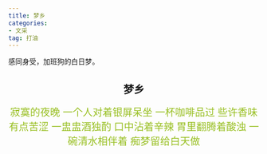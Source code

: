 ```yaml
---
title: 梦乡
categories:
- 文采
tag: 打油
---
```


感同身受，加班狗的白日梦。
<!-- more -->


<h2 align = center>梦乡</h2>
<div align = center style="font-family:arial;color:#98bf21;font-size:20px;">
寂寞的夜晚
一个人对着银屏呆坐
一杯咖啡品过
些许香味有点苦涩
一盅盅酒独酌
口中沾着辛辣
胃里翻腾着酸浊
一碗清水相伴着
痴梦留给白天做
</div>
<br>